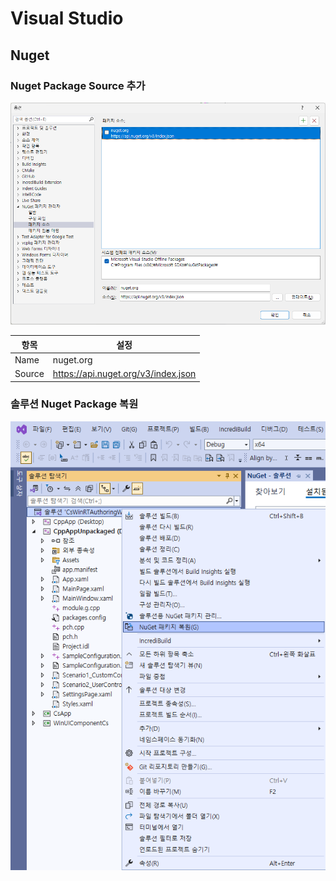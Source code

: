 ﻿# Visual Studio

## Nuget

### Nuget Package Source 추가
![](nuget-1.png)
  


| 항목   | 설정                                 |
|--------|--------------------------------------|
| Name   |  nuget.org                           |
| Source |  https://api.nuget.org/v3/index.json |
  


### 솔루션 Nuget Package 복원

![](nuget-2.png)
